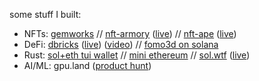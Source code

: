 some stuff I built:

- NFTs: [gemworks](https://github.com/gemworks/) // [nft-armory](https://github.com/ilmoi/nft-armory) ([live](http://nftarmory.me/)) // [nft-ape](https://github.com/ilmoi/nftape.me) ([live](https://nftape.me/))
- DeFi: [dbricks](https://github.com/dbricks-xyz/) ([live](http://dbricks.xyz/)) ([video](https://www.youtube.com/watch?v=mT5pMV-I688)) // [fomo3d on solana](https://github.com/ilmoi/solana_fomo3d)
- Rust: [sol+eth tui wallet](https://github.com/ilmoi/degen-wallet) // [mini ethereum](https://github.com/ilmoi/rebuild-ethereum-in-rust) // [sol.wtf](https://github.com/ilmoi/sol_wtf) ([live](https://sol.wtf/)) 
- AI/ML: gpu.land ([product hunt](https://www.producthunt.com/posts/gpu-land))
